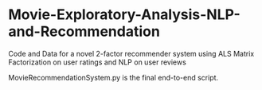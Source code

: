 # Movie-Exploratory-Analysis-NLP-and-Recommendation
Code and Data for a novel 2-factor recommender system using ALS Matrix Factorization on user ratings and NLP on user reviews

MovieRecommendationSystem.py is the final end-to-end script.

